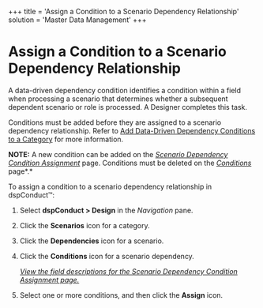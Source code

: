 +++
title = 'Assign a Condition to a Scenario Dependency Relationship'
solution = 'Master Data Management'
+++

# Assign a Condition to a Scenario Dependency Relationship

A data-driven dependency condition identifies a condition within a field
when processing a scenario that determines whether a subsequent
dependent scenario or role is processed. A Designer completes this task.

Conditions must be added before they are assigned to a scenario
dependency relationship. Refer to [Add Data-Driven Dependency Conditions
to a Category](Add_Data_Driven_Dependency_Conditions) for more
information.

**NOTE:** A new condition can be added on the *[Scenario Dependency
Condition
Assignment](../Page_Desc/Scenario_Dependency_Condition_Assignment)*
page. Conditions must be deleted on the
*[Conditions](../Page_Desc/Conditions)* page*.*

To assign a condition to a scenario dependency relationship in
dspConduct™:

1.  Select <span style="font-weight: bold;">dspConduct \>
    </span>**Design** in the *Navigation* pane.

2.  Click the **Scenarios** icon for a category.

3.  Click the **Dependencies** icon for a scenario.

4.  Click the **Conditions** icon for a scenario dependency.
    
    *[View the field descriptions for the Scenario Dependency Condition
    Assignment
    page.](../Page_Desc/Scenario_Dependency_Condition_Assignment)*

5.  Select one or more conditions, and then click the **Assign** icon.
